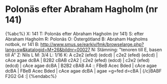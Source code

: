 # Polonäs efter Abraham Hagholm (nr 141)

{%abc%}
X: 141
T: Polonäs efter Abraham Hagholm (nr 141) 
S: efter Abraham Hagholm
R: Polonäs
O: Östergötland
B: Abraham Hagholms notbok, nr 141
B: http://www.smus.se/earkiv/fmk/browselarge.php?lang=sw&katalogid=M+26&bildnr=00027
N: Stämning: "tenoren till E, basen till A"
Z: Nils L
M: 3/4
L: 1/16
K: A
c2e2 (efed) (edcd) | c2e2 (efed) (edcd) | cAce agae dcBA | B2B2 cBAB c2A2 |
c2e2 (efed) (edcd) | c2e2 (efed) (edcd) | cAce agae dcBA | B2B2 cBAB A4 ::
FBeB Acec Bded | cAce agae dcBA | FBeB Acec Bded | cAce agae dcBA |
agae =g=fed d=cBA | {/c}BABF F2G2 G4 :|
{%endabc%}
